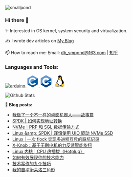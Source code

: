 
<!--
**SmallPond/SmallPond** is a ✨ _special_ ✨ repository because its `README.md` (this file) appears on your GitHub profile.

Here are some ideas to get you started:

- 🔭 I’m currently working on ...
- 🌱 I’m currently learning ...
- 👯 I’m looking to collaborate on ...
- 🤔 I’m looking for help with ...
- 💬 Ask me about ...
- 📫 How to reach me: ...
- 😄 Pronouns: ...
- ⚡ Fun fact: ...
-->
<p align="left"> <img src="https://komarev.com/ghpvc/?username=smallpond&label=Profile%20views&color=0e75b6&style=flat" alt="smallpond" /> </p>

### Hi there 👋


✨ Interested in OS kernel, system security and virtualization.

✍️ I wrote dev articles on <a href="https://www.dingmos.com" target="_blank">My Blog</a>

📫 How to reach me: Email: [db_smpond@163.com](mailto:db_smpond@163.com)  | [知乎](https://www.zhihu.com/people/dee-201)

<h3 align="left">Languages and Tools:</h3>
<p align="left"> <a href="https://www.arduino.cc/" target="_blank"> <img src="https://cdn.worldvectorlogo.com/logos/arduino-1.svg" alt="arduino" width="40" height="40"/> </a> <a href="https://www.cprogramming.com/" target="_blank"> <img src="https://raw.githubusercontent.com/devicons/devicon/master/icons/c/c-original.svg" alt="c" width="40" height="40"/> </a> <a href="https://www.w3schools.com/cpp/" target="_blank"> <img src="https://raw.githubusercontent.com/devicons/devicon/master/icons/cplusplus/cplusplus-original.svg" alt="cplusplus" width="40" height="40"/> </a> <a href="https://www.linux.org/" target="_blank"> <img src="https://raw.githubusercontent.com/devicons/devicon/master/icons/linux/linux-original.svg" alt="linux" width="40" height="40"/> </a> </p>


![Github Stats](https://github-readme-stats-git-masterrstaa-rickstaa.vercel.app/api?username=SmallPond&show_icons=true&theme=dark&count_private=true)

**📝 Blog posts:**

<!-- BLOG-POST-LIST:START -->
- [我做了一个不一样的桌面机器人——故事篇](https://www.dingmos.com/index.php/archives/165/)
- [SPDK | 如何实现地址转换](https://www.dingmos.com/index.php/archives/155/)
- [NVMe｜PRP 和 SGL 数据传输方式](https://www.dingmos.com/index.php/archives/152/)
- [Linux &amp;amp; SPDK | 谨慎使用 UIO 驱动 NVMe SSD](https://www.dingmos.com/index.php/archives/144/)
- [Linux | 一次 flock 实现多进程互斥的踩坑记录](https://www.dingmos.com/index.php/archives/142/)
- [X-Knob：基于无刷电机的力反馈智能旋钮](https://www.dingmos.com/index.php/archives/125/)
- [Linux 内核 | CPU 热插拔（Hotplug）](https://www.dingmos.com/index.php/archives/117/)
- [如何有效展现你的技术能力](https://www.dingmos.com/index.php/archives/90/)
- [技术写作的九个技巧](https://www.dingmos.com/index.php/archives/70/)
- [我的自平衡莱洛三角形](https://www.dingmos.com/index.php/archives/45/)
<!-- BLOG-POST-LIST:END -->

